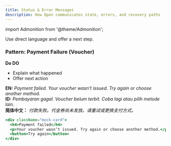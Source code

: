 ```yaml
---
title: Status & Error Messages
description: How Qpon communicates state, errors, and recovery paths
---
```


import Admonition from '@theme/Admonition';

<Admonition type="tip" title="Keep it human">
Use direct language and offer a next step.
</Admonition>

### Pattern: Payment Failure (Voucher)
**Do <span class="badge-do">DO</span>**
- Explain what happened
- Offer next action

**EN:** *Payment failed. Your voucher wasn’t issued. Try again or choose another method.*  
**ID:** *Pembayaran gagal. Voucher belum terbit. Coba lagi atau pilih metode lain.*  
**简体中文：** *付款失败。代金券尚未发放。请重试或更换支付方式。*

```jsx live
<div className="mock-card">
  <h4>Payment failed</h4>
  <p>Your voucher wasn’t issued. Try again or choose another method.</p>
  <button>Try again</button>
</div>
```
